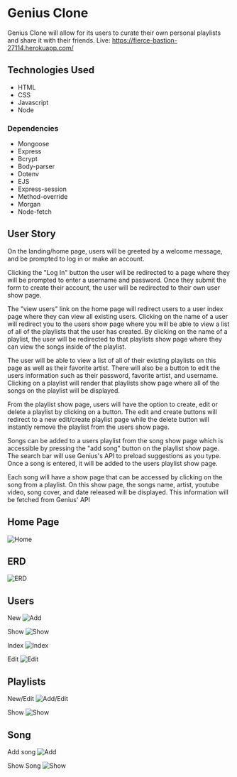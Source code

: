 # Genius Clone 

Genius Clone will allow for its users to curate their own personal playlists and share it with their friends. 
Live: https://fierce-bastion-27114.herokuapp.com/

## Technologies Used

- HTML
- CSS
- Javascript
- Node

### Dependencies
- Mongoose
- Express
- Bcrypt
- Body-parser
- Dotenv
- EJS
- Express-session
- Method-override
- Morgan
- Node-fetch


## User Story

On the landing/home page, users will be greeted by a welcome message, and be prompted to log in or make an account.

Clicking the "Log In" button the user will be redirected to a page where they will be prompted to enter a username and password. Once they submit the form to create their account, the user will be redirected to their own user show page. 

The "view users" link on the home page will redirect users to a user index page where they can view all existing users. Clicking on the name of a user will redirect you to the users show page where you will be able to view a list of all of the playlists that the user has created. By clicking on the name of a playlist, the user will be redirected to that playlists show page where they can view the songs inside of the playlist.

The user will be able to view a list of all of their existing playlists on this page as well as their favorite artist. There will also be a button to edit the users information such as their password, favorite artist, and username. Clicking on a playlist will render that playlists show page where all of the songs on the playlist will be displayed. 

From the playlist show page, users will have the option to create, edit or delete a playlist by clicking on a button. The edit and create buttons will redirect to a new edit/create playlist page while the delete button will instantly remove the playlist from the users show page.

Songs can be added to a users playlist from the song show page which is accessible by pressing the "add song" button on the playlist show page. The search bar will use Genius's API to preload suggestions as you type. Once a song is entered, it will be added to the users playlist show page.

Each song will have a show page that can be accessed by clicking on the song from a playlist. On this show page, the songs name, artist, youtube video, song cover, and date released will be displayed. This information will be fetched from Genius' API



## Home Page
![Home](assets/home_route.PNG)

## ERD
![ERD](assets/ERD.PNG)

## Users
New
![Add](assets/users/new_route.PNG)

Show
![Show](assets/users/show_route.PNG)

Index
![Index](assets/users/index_route.PNG)

Edit
![Edit](assets/users/edit_route.PNG)

## Playlists
New/Edit
![Add/Edit](assets/playlists/add-edit_route.PNG)

Show
![Show](assets/playlists/show_route.PNG)

## Song
Add song
![Add](assets/songs/addSong.PNG)

Show Song
![Show](assets/songs/show.PNG)


